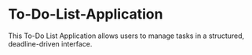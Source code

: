 # To-Do-List-Application
This To-Do List Application allows users to manage tasks in a structured, deadline-driven interface. 
